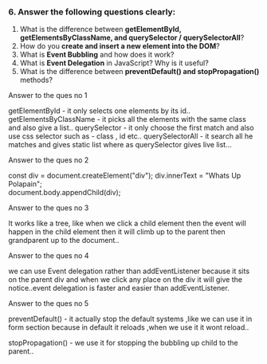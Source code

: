 
### 6. Answer the following questions clearly:

1. What is the difference between **getElementById, getElementsByClassName, and querySelector / querySelectorAll**?
2. How do you **create and insert a new element into the DOM**?
3. What is **Event Bubbling** and how does it work?
4. What is **Event Delegation** in JavaScript? Why is it useful?
5. What is the difference between **preventDefault() and stopPropagation()** methods?

Answer to the ques no 1 

getElementById - it only selects one elements by its id..
getElementsByClassName - it picks all the elements with the same class and also give a list..
querySelector - it only choose the first match and also use css selector such as - class , id etc..
querySelectorAll - it search all he matches and gives static  list where as querySelector gives live list...

Answer to the ques no 2

const div = document.createElement("div"); 
div.innerText = "Whats Up Polapain";                
document.body.appendChild(div);

Answer to the ques no 3 

It works like a tree, like when we click a child element then the event will happen in the child element then it will climb up to the parent then grandparent up to the document.. 

Answer to the ques no 4

we can use Event delegation rather than addEventListener because it sits on the parent div and when we click any place on the div it will give the notice..event delegation is faster and easier than addEventListener.

Answer to the ques no 5

preventDefault() - it actually stop the default systems ,like we can use it in form section because in default it reloads ,when we use it it wont reload..

stopPropagation() - we use it for stopping the bubbling up child to the parent..
